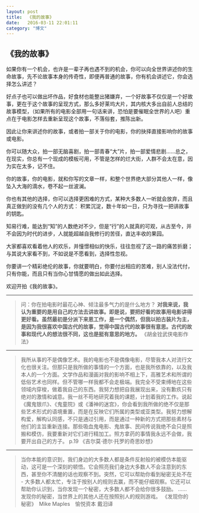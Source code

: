 ```yaml
---
layout: post
title:  《我的故事》
date:   2016-03-11 22:01:11
category: "博文"
---
```


## 《我的故事》



如果你有一个机会，也许是一辈子再也遇不到的机会，你可以向全世界讲述你的生命故事，先不论故事本身的传奇性，即便再普通的故事，你有机会讲述它，你会选择怎么讲述？

好点子也可以做出坏作品，好食材也能整出猪嫌弃，一个好故事不仅仅是一个好故事，更在于这个故事的呈现方式，那么多好莱坞大片，其内核大多出自前人总结的故事模型，（如果所有的电影全部用一句话来讲，恐怕是要催眠全世界的人吧）重点在于电影怎样去重新呈现这个故事，不落俗套，推陈出新。

因此让你来讲述你的故事，或者拍一部关于你的电影，你的抉择直接影响你的故事或电影。

你可以随大众，拍一部无脑喜剧，拍一部青春“大”片，拍一部爱情悲剧……总之，在现实，你总有一个现成的模板可用，不管是怎样的烂大街，人群不会太在意，因为实在太多，记不住。

你的故事，你的电影，就和你写的文章一样，和整个世界绝大部分其他人一样，像坠入大海的滴水，卷不起一丝波澜。

你也有其他的选择，你可以选择更困难的方式，某种大多数人一听就会放弃，而且真正做到的没有几个人的方式：
积累沉淀，数十年如一日，只为寻找一把讲故事的钥匙。

知易行难，能达到“知”的人数绝对不少，但是“行”的人就真的可观，从古至今，并不会因为时代的进步，人就能超越自我修行的苦径，直达丰收的果园。

大家都喜欢看着他人的欢乐，并憧憬相似的快乐，往往忽视了这一路的痛苦折磨；与其说大家看不到，不如说是不愿看到，选择性忽视。

你要讲一个精彩绝伦的故事，你就要明白，你要付出相应的苦难，别人没法代付，只有你能，而且只有当你心甘情愿的做出如此选择。

欢迎开拍《我的故事》。



_ _ _
>问：你在拍电影时最花心神、倾注最多气力的是什么地方？
**对我来说，我认为重要的是用自己的方法去讲故事。即是说，要把好看的故事用电影讲得更好看。虽然最初是分派下来恩工作，是一个偶然，但我以拍古装片为主，是因为我很喜欢中国古代的故事，觉得中国古代的故事很有意思。古代的故事和现代人的想法很不同，这也是挺有意思的地方。**
《胡金铨武侠电影作法》

_ _ _

>我所从事的不是偶像艺术。我的电影也不是偶像电影，尽管我本人对流行文化也很关注。但那只是我所做的事情的一个方面，也是我所依靠的，以及我本人的一个方面。文学作品和漫画对我的影响不相上下，高雅艺术和所谓的低俗艺术也同样。但不管哪一样我都不会走极端。我完全不受束缚地在这些领域内穿梭，做着我自己的东西。我努力想把自我展现出来，没有歉疚只有绝对的激情和诚意。我一丝不苟地研究着我的课题，计划着我的工作。说起《魔鬼银爪》、《鬼童院》或《潘神的迷宫》，你会看到我所做的绝不仅是那些艺术形式的语境重置，而是在反映它们所属的类型或亚类型。我努力想解构爱，解构认同感，不只是通过引用，而是通过一种新的方式把那些素材与他们的主旨重新连接。那些吸血鬼电影、鬼故事、民间传说我绝不会只是照搬和模仿，我要重新对它们进行精加工。照方拿药的事情我永远不会做，我要开出自己的方子。
p.19
《吉尔莫·德尔·托罗的奇思妙想》

_ _ _

>当你本能的意识到，我们身边的大多数人都是条件反射般的被模仿本能驱动，这可是一个深刻的顿悟。它会照亮我们身边大多数人不会注意到的东西，甚至你不清醒的话也观察不到。突然，它可以帮助你看到秘密无处不在 - 大多数人都太忙，专注于按别人的规则去赢，而不能仔细观察。它还可以帮助你认识到，当你发现一个秘密，大多数人都不会给你很多鼓励。
……
发现你的秘密，当世界上的其他人还在按照别人的规则游戏。
《发现你的秘密》　Mike Maples　愉悦资本 戴汨译